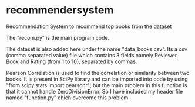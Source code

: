 # recommendersystem
Recommendation System to recommend top books from the dataset  

The "recom.py" is the main program code.  
  
The dataset is also added here under the name "data_books.csv". Its a csv (comma separated value) file which contains 3 fields namely Reviewer, Book and Rating (from 1 to 10), separated by commas.  
  
Pearson Correlation is used to find the correlation or similarity between two books. It is present in SciPy library and can be imported into code by using "from scipy.stats import pearsonr"; but the main problem in this function is that it cannot handle ZeroDivisionError. So I have included my header file named "function.py" ehich overcome this problem.  
